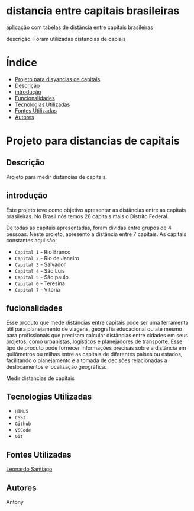 # distancia entre capitais brasileiras
aplicação com tabelas de distância entre capitais brasileiras 

descrição: Foram utilizadas distancias de capiais

# Índice 

* [Projeto para disyancias de capitais](#projeto-para-distancias-de-capitais)
* [Descrição](#descrição)
* [introdução](#introdução)
* [Funcionalidades](#fucionalidades)
* [Tecnologias Utilizadas](#fontes-utilizadas)
* [Fontes Utilizadas](#fontes-utilizadas)
* [Autores](#autores)

# Projeto para distancias de capitais


## Descrição
Projeto para medir distancias de capitais. 

## introdução 
Este projeto teve como objetivo apresentar as distâncias entre as capitais brasileiras. No Brasil nós temos 26 capitais mais o Distrito Federal. 

De todas as capitais apresentadas, foram dividas entre grupos de 4 pessoas. Neste projeto, apresento a distância entre 7 capitais. As capitais constantes aqui são:

- ``Capital 1`` - Rio Branco
- ``Capital 2`` - Rio de Janeiro
- ``Capital 3`` - Salvador
- ``Capital 4`` - São Luis
- ``Capital 5`` - São paulo
- ``Capital 6`` - Teresina
- ``Capital 7`` - Vitória

## fucionalidades
Esse produto que mede distâncias entre capitais pode ser uma ferramenta útil para planejamento de viagens, geografia educacional ou até mesmo para profissionais que precisam calcular distâncias entre cidades em seus projetos, como urbanistas, logísticos e planejadores de transporte. Esse tipo de produto pode fornecer informações precisas sobre a distância em quilômetros ou milhas entre as capitais de diferentes países ou estados, facilitando o planejamento e a tomada de decisões relacionadas a deslocamentos e localização geográfica.

Medir distancias de capitais 
 
## Tecnologias Utilizadas
* ``HTML5``
* ``CSS3``
* ``Github``
* ``VSCode``
* ``Git``

## Fontes Utilizadas 

[Leonardo Santiago](lista_de_cidades_e_distancias.pdf)
## Autores
Antony

